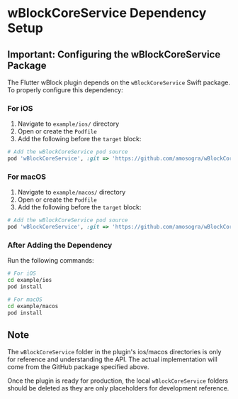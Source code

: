 # wBlockCoreService Dependency Setup

## Important: Configuring the wBlockCoreService Package

The Flutter wBlock plugin depends on the `wBlockCoreService` Swift package. To properly configure this dependency:

### For iOS

1. Navigate to `example/ios/` directory
2. Open or create the `Podfile`
3. Add the following before the `target` block:

```ruby
# Add the wBlockCoreService pod source
pod 'wBlockCoreService', :git => 'https://github.com/amosogra/wBlockCoreService_Package.git', :tag => '1.0.0'
```

### For macOS

1. Navigate to `example/macos/` directory
2. Open or create the `Podfile`
3. Add the following before the `target` block:

```ruby
# Add the wBlockCoreService pod source
pod 'wBlockCoreService', :git => 'https://github.com/amosogra/wBlockCoreService_Package.git', :tag => '1.0.0'
```

### After Adding the Dependency

Run the following commands:

```bash
# For iOS
cd example/ios
pod install

# For macOS
cd example/macos
pod install
```

## Note

The `wBlockCoreService` folder in the plugin's ios/macos directories is only for reference and understanding the API. The actual implementation will come from the GitHub package specified above.

Once the plugin is ready for production, the local `wBlockCoreService` folders should be deleted as they are only placeholders for development reference.
